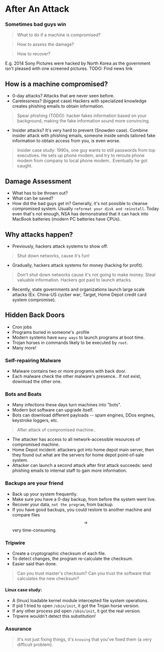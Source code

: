 # After An Attack
### Sometimes bad guys win
> What to do if a machine is compromised?

> How to assess the damage?

> How to recover?

E.g. 2014 Sony Pictures were hacked by North Korea as the government isn't pleased with one screened pictures. 
TODO: Find news link

## How is a machine compromised?
* 0-day attacks? Attacks that are never seen before.
* Carelessness? (biggest case) Hackers with specialized knowledge creates phishing emails to obtain information.
> Spear phishing (TODO): hacker fakes information based on your background, making the fake information sound more convincing.
* Insider attacks? It's very hard to prevent (Snowden case). Combine insider attack with phishing emails, someone inside sends tailored fake information to obtain access from you, is even worse.
> Insider case study:
1990s, one guy wants to still passwords from top executives. He sets up phone modem, and try to reroute phone modem from company to local phone modem.. Eventually he got caught.

## Damage Assessment
* What has to be thrown out?
* What can be saved?
* How did the bad guys get in?
Generally, it's not possible to cleanse compromised system. Usually `reformat your disk and reinstall`. Today even that's not enough, NSA has demonstrated that it can hack into MacBook batteries (modern PC batteries have CPUs).

## Why attacks happen?
* Previously, hackers attack systems to show off.
> Shut down networks, cause it's fun!
* Gradually, hackers attack systems for money (hacking for profit).
> Don't shut down networks cause it's not going to make money. Steal valuable information. Hackers got paid to launch attacks.
* Recently, state governments and organizations launch large scale attacks (Ex. China-US cycber war; Target, Home Depot credit card system compromise).

## Hidden Back Doors
* Cron jobs
* Programs buried in someone's .profile
* Modern systems have `many ways` to launch programs at boot time.
* Trojan horses in commands likely to be executed by `root`.
* Many more!

### Self-repairing Malware
* Malware contains two or more programs with back door.
* Each malware check the other malware's presence.. If not exist, download the other one.

### Bots and Boats
* Many infections these days turn machines into "bots".
* Modern bot software can upgrade itself.
* Bots can download different payloads -- spam engines, DDos engines, keystroke loggers, etc.

> After attack of compromised machine..
* The attacker has access to all network-accessible resources of compromised machine.
* Home Depot incident: attackers got into home depot main server, then they found out what are the servers for home depot point-of-sale system.
* Attacker can launch a second attack after first attack succeeds: send phishing emails to internal staff to gain more information.

### Backups are your friend
* Back up your system frequently.
* Make sure you have a 0-day backup, from before the system went live.
* Recover your data, `not the program`, from backup.
* If you have good backups, you could restore to another machine and compare files $$\rightarrow$$ very time-consuming.

### Tripwire
* Create a cryptographic checksum of each file.
* To detect changes, the program re-calculate the checksum.
* Easier said than done.
> Can you trust master's checksum? Can you trust the software that calculates the new checksum?

#### Linux case study:
* A (linux) loadable kernel module intercepted file system operations.
* If pid 1 tried to open `/sbin/init`, it got the Trojan horse version.
* If any other process pid open `/sbin/init`, it got the real version.
* Tripwire wouldn't detect this substitution!

### Assurance
> It's not just fixing things, it's `knowing` that you've fixed them (a very difficult problem).











